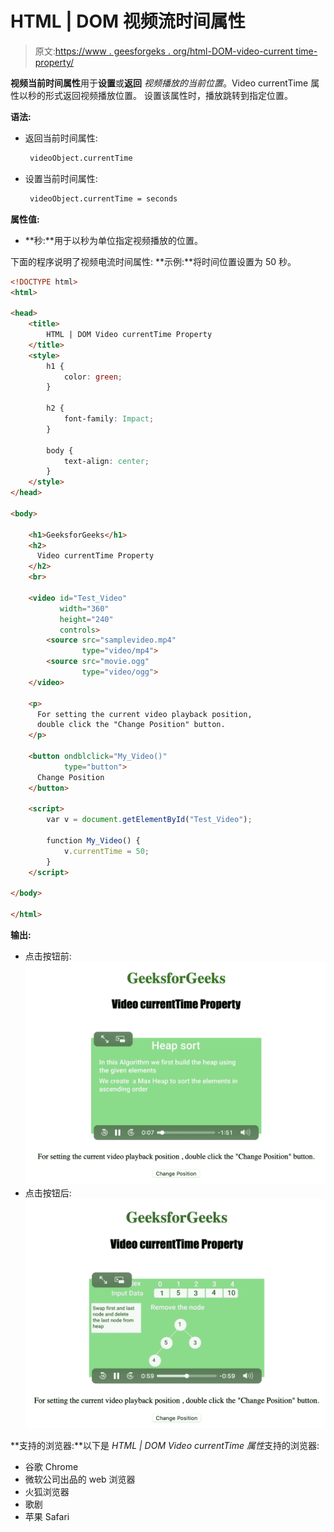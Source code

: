 # HTML | DOM 视频流时间属性

> 原文:[https://www . geesforgeks . org/html-DOM-video-current time-property/](https://www.geeksforgeeks.org/html-dom-video-currenttime-property/)

**视频当前时间属性**用于**设置**或**返回** *视频播放的当前位置*。Video currentTime 属性以秒的形式返回视频播放位置。
设置该属性时，播放跳转到指定位置。

**语法:**

*   返回当前时间属性:

    ```html
     videoObject.currentTime
    ```

*   设置当前时间属性:

    ```html
     videoObject.currentTime = seconds
    ```

**属性值:**

*   **秒:**用于以秒为单位指定视频播放的位置。

下面的程序说明了视频电流时间属性:
**示例:**将时间位置设置为 50 秒。

```html
<!DOCTYPE html>
<html>

<head>
    <title>
        HTML | DOM Video currentTime Property
    </title>   
    <style>
        h1 {
            color: green;
        }

        h2 {
            font-family: Impact;
        }

        body {
            text-align: center;
        }
    </style>
</head>

<body>

    <h1>GeeksforGeeks</h1>
    <h2>
      Video currentTime Property
    </h2>
    <br>

    <video id="Test_Video" 
           width="360" 
           height="240" 
           controls>
        <source src="samplevideo.mp4"
                type="video/mp4">
        <source src="movie.ogg"
                type="video/ogg">
    </video>

    <p>
      For setting the current video playback position,
      double click the "Change Position" button.
    </p>

    <button ondblclick="My_Video()"
            type="button">
      Change Position
    </button>

    <script>
        var v = document.getElementById("Test_Video");

        function My_Video() {
            v.currentTime = 50;
        }
    </script>

</body>

</html>
```

**输出:**

*   点击按钮前:
    ![](img/fbcd626938572bfeb69c2d865c1e51cf.png)
*   点击按钮后:
    ![](img/ebf983deae97b54623941452b33e06ec.png)

**支持的浏览器:**以下是 *HTML | DOM Video currentTime 属性*支持的浏览器:

*   谷歌 Chrome
*   微软公司出品的 web 浏览器
*   火狐浏览器
*   歌剧
*   苹果 Safari